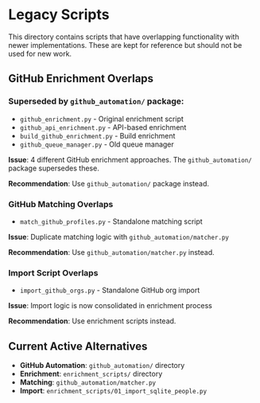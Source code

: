 # Legacy Scripts

This directory contains scripts that have overlapping functionality with newer implementations. These are kept for reference but should not be used for new work.

## GitHub Enrichment Overlaps

### Superseded by `github_automation/` package:
- `github_enrichment.py` - Original enrichment script
- `github_api_enrichment.py` - API-based enrichment  
- `build_github_enrichment.py` - Build enrichment
- `github_queue_manager.py` - Old queue manager

**Issue**: 4 different GitHub enrichment approaches. The `github_automation/` package supersedes these.

**Recommendation**: Use `github_automation/` package instead.

### GitHub Matching Overlaps
- `match_github_profiles.py` - Standalone matching script

**Issue**: Duplicate matching logic with `github_automation/matcher.py`

**Recommendation**: Use `github_automation/matcher.py` instead.

### Import Script Overlaps
- `import_github_orgs.py` - Standalone GitHub org import

**Issue**: Import logic is now consolidated in enrichment process

**Recommendation**: Use enrichment scripts instead.

## Current Active Alternatives

- **GitHub Automation**: `github_automation/` directory
- **Enrichment**: `enrichment_scripts/` directory  
- **Matching**: `github_automation/matcher.py`
- **Import**: `enrichment_scripts/01_import_sqlite_people.py`
